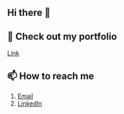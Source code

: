 ## Hi there 👋

<!--
**tuanvnguyen556/tuanvnguyen556** is a ✨ _special_ ✨ repository because its `README.md` (this file) appears on your GitHub profile.

Here are some ideas to get you started:

- 🔭 I’m currently working on ...
- 🌱 I’m currently learning ...
- 👯 I’m looking to collaborate on ...
- 🤔 I’m looking for help with ...
- 💬 Ask me about ...
- 📫 How to reach me: ...
- 😄 Pronouns: ...
- ⚡ Fun fact: ...
-->
## 💼 Check out my portfolio

[Link](https://uci-inf-133.github.io/a1-personal-website-tuanvnguyen556/)

## 📫 How to reach me


1. [Email](tuanvnguyen556@gmail.com)
2. [LinkedIn](https://www.linkedin.com/in/tuan-nguyen-70632021b/)
